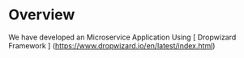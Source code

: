 # Overview
We have developed an Microservice Application Using [ Dropwizard Framework ] (https://www.dropwizard.io/en/latest/index.html)
